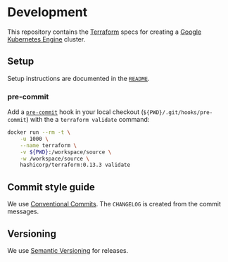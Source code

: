 # Development

This repository contains the [Terraform](https://www.terraform.io/) specs for creating a
[Google Kubernetes Engine](https://cloud.google.com/kubernetes-engine) cluster.

## Setup

Setup instructions are documented in the [`README`](README.md).

### pre-commit

Add a [`pre-commit`](https://git-scm.com/docs/githooks#_pre_commit) hook in your local checkout
(`${PWD}/.git/hooks/pre-commit`) with the a `terraform validate` command:
```bash
docker run --rm -t \
    -u 1000 \
    --name terraform \
    -v ${PWD}:/workspace/source \
    -w /workspace/source \
    hashicorp/terraform:0.13.3 validate
```

## Commit style guide

We use [Conventional Commits](https://www.conventionalcommits.org/en/v1.0.0/). The `CHANGELOG`
is created from the commit messages.

## Versioning

We use [Semantic Versioning](https://semver.org/) for releases.
